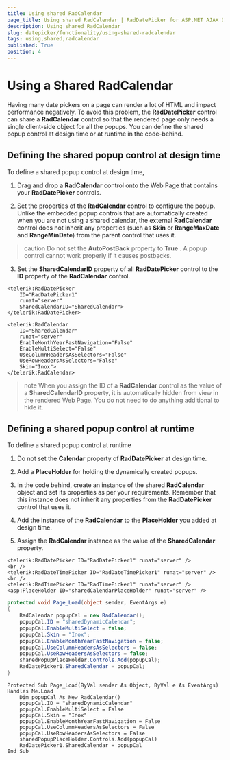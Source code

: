 ```yaml
---
title: Using shared RadCalendar
page_title: Using shared RadCalendar | RadDatePicker for ASP.NET AJAX Documentation
description: Using shared RadCalendar
slug: datepicker/functionality/using-shared-radcalendar
tags: using,shared,radcalendar
published: True
position: 4
---
```


# Using a Shared RadCalendar



Having many date pickers on a page can render a lot of HTML and impact performance negatively. To avoid this problem, the **RadDatePicker** control can share a **RadCalendar** control so that the rendered page only needs a single client-side object for all the popups. You can define the shared popup control at design time or at runtime in the code-behind.

## Defining the shared popup control at design time

To define a shared popup control at design time,

1. Drag and drop a **RadCalendar** control onto the Web Page that contains your **RadDatePicker** controls.

2. Set the properties of the **RadCalendar** control to configure the popup. Unlike the embedded popup controls that are automatically created when you are not using a shared calendar, the external **RadCalendar** control does not inherit any properties (such as **Skin** or **RangeMaxDate** and **RangeMinDate**) from the parent control that uses it.
>caution 
Do not set the **AutoPostBack** property to **True** . A popup control cannot work properly if it causes postbacks.
>

3. Set the **SharedCalendarID** property of all **RadDatePicker** control to the **ID** property of the **RadCalendar** control.

````ASPNET
<telerik:RadDatePicker
    ID="RadDatePicker1"
    runat="server"
    SharedCalendarID="SharedCalendar">
</telerik:RadDatePicker>

<telerik:RadCalendar
    ID="SharedCalendar"
    runat="server"
    EnableMonthYearFastNavigation="False"
    EnableMultiSelect="False"
    UseColumnHeadersAsSelectors="False"
    UseRowHeadersAsSelectors="False"
    Skin="Inox">
</telerik:RadCalendar>
````



>note 
When you assign the ID of a **RadCalendar** control as the value of a **SharedCalendarID** property, it is automatically hidden from view in the rendered Web Page. You do not need to do anything additional to hide it.
>


## Defining a shared popup control at runtime

To define a shared popup control at runtime

1. Do not set the **Calendar** property of **RadDatePicker** at design time.

2. Add a **PlaceHolder** for holding the dynamically created popups.

3. In the code behind, create an instance of the shared **RadCalendar** object and set its properties as per your requirements. Remember that this instance does not inherit any properties from the **RadDatePicker** control that uses it.

4. Add the instance of the **RadCalendar** to the **PlaceHolder** you added at design time.

5. Assign the **RadCalendar** instance as the value of the **SharedCalendar** property.



````ASPNET
<telerik:RadDatePicker ID="RadDatePicker1" runat="server" />
<br />
<telerik:RadDateTimePicker ID="RadDateTimePicker1" runat="server" />
<br />
<telerik:RadTimePicker ID="RadTimePicker1" runat="server" />
<asp:PlaceHolder ID="sharedCalendarPlaceHolder" runat="server" />	
````
````C#
protected void Page_Load(object sender, EventArgs e)
{
    RadCalendar popupCal = new RadCalendar();
    popupCal.ID = "sharedDynamicCalendar";
    popupCal.EnableMultiSelect = false;
    popupCal.Skin = "Inox";
    popupCal.EnableMonthYearFastNavigation = false;
    popupCal.UseColumnHeadersAsSelectors = false;
    popupCal.UseRowHeadersAsSelectors = false;
    sharedPopupPlaceHolder.Controls.Add(popupCal);
    RadDatePicker1.SharedCalendar = popupCal;
}
````
````VB.NET
Protected Sub Page_Load(ByVal sender As Object, ByVal e As EventArgs) Handles Me.Load
    Dim popupCal As New RadCalendar()
    popupCal.ID = "sharedDynamicCalendar"
    popupCal.EnableMultiSelect = False
    popupCal.Skin = "Inox"
    popupCal.EnableMonthYearFastNavigation = False
    popupCal.UseColumnHeadersAsSelectors = False
    popupCal.UseRowHeadersAsSelectors = False
    sharedPopupPlaceHolder.Controls.Add(popupCal)
    RadDatePicker1.SharedCalendar = popupCal
End Sub
````


